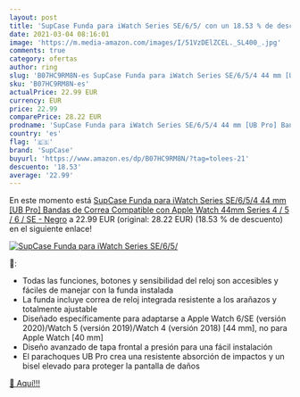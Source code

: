 ```yaml
---
layout: post
title: 'SupCase Funda para iWatch Series SE/6/5/ con un 18.53 % de descuento'
date: 2021-03-04 08:16:01
image: 'https://m.media-amazon.com/images/I/51VzDElZCEL._SL400_.jpg'
comments: true
category: ofertas
author: ring
slug: 'B07HC9RM8N-es SupCase Funda para iWatch Series SE/6/5/4 44 mm [UB Pro]...'
sku: 'B07HC9RM8N-es'
actualPrice: 22.99 EUR
currency: EUR
price: 22.99
comparePrice: 28.22 EUR
prodname: 'SupCase Funda para iWatch Series SE/6/5/4 44 mm [UB Pro] Bandas de Correa Compatible con Apple Watch 44mm Series 4 / 5 / 6 / SE - Negro'
country: 'es'
flag: '🇪🇸'
brand: 'SupCase'
buyurl: 'https://www.amazon.es/dp/B07HC9RM8N/?tag=tolees-21'
descuento: '18.53'
average: '22.99'
---
```


En este momento está [SupCase Funda para iWatch Series SE/6/5/4 44 mm [UB Pro] Bandas de Correa Compatible con Apple Watch 44mm Series 4 / 5 / 6 / SE - Negro](https://www.amazon.es/dp/B07HC9RM8N/?tag=tolees-21) a 22.99 EUR (original: 28.22 EUR) (18.53 %  de descuento) en el siguiente enlace!

[![SupCase Funda para iWatch Series SE/6/5/](https://m.media-amazon.com/images/I/51VzDElZCEL._SL400_.jpg)](https://www.amazon.es/dp/B07HC9RM8N/?tag=tolees-21)

🔎:

- Todas las funciones, botones y sensibilidad del reloj son accesibles y fáciles de manejar con la funda instalada
- La funda incluye correa de reloj integrada resistente a los arañazos y totalmente ajustable
- Diseñado específicamente para adaptarse a Apple Watch 6/SE (versión 2020)/Watch 5 (versión 2019)/Watch 4 (versión 2018) [44 mm], no para Apple Watch [40 mm]
- Diseño avanzado de tapa frontal a presión para una fácil instalación
- El parachoques UB Pro crea una resistente absorción de impactos y un bisel elevado para proteger la pantalla de daños

[🛒 Aquí!!!](https://www.amazon.es/dp/B07HC9RM8N/?tag=tolees-21)
